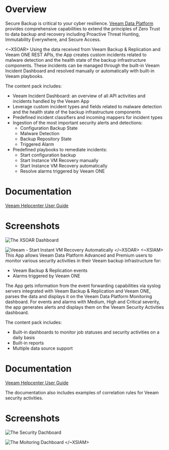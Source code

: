 # Overview

Secure Backup is critical to your cyber resilience. [Veeam Data Platform](https://www.veeam.com/products/veeam-data-platform.html) provides comprehensive capabilities to extend the principles of Zero Trust to data backup and recovery including Proactive Threat Hunting, Immutability Everywhere, and Secure Access.

<~XSOAR>
Using the data received from Veeam Backup & Replication and Veeam ONE REST APIs, the App creates custom incidents related to malware detection and the health state of the backup infrastructure components. These incidents can be managed through the built-in Veeam Incident Dashboard and resolved manually or automatically with built-in Veeam playbooks.

The content pack includes:

- Veeam Incident Dashboard: an overview of all API activities and incidents handled by the Veeam App
- Leverage custom incident types and fields related to malware detection and the health state of the backup infrastructure components
- Predefined incident classifiers and incoming mappers for incident types
- Ingestion of the most important security alerts and detections:
  - Configuration Backup State
  - Malware Detection
  - Backup Repository State
  - Triggered Alarm
- Predefined playbooks to remediate incidents:
  - Start configuration backup
  - Start Instance VM Recovery manually
  - Start Instance VM Recovery automatically
  - Resolve alarms triggered by Veeam ONE

# Documentation

[Veeam Helpcenter User Guide](https://helpcenter.veeam.com/docs/security_plugins_xsoar/guide/)

# Screenshots

![The XSOAR Dashboard](doc_files/Veeam_XSOAR_Dashboard.png)

![Veeam - Start Instant VM Recovery Automatically](doc_files/Veeam_XSOAR_Playbooks.png)
</~XSOAR>
<~XSIAM>
This App allows Veeam Data Platform Advanced and Premium users to monitor various security activities in their Veeam backup infrastructure for:

- Veeam Backup & Replication events
- Alarms triggered by Veeam ONE

The App gets information from the event forwarding capabilities via syslog servers integrated with Veeam Backup & Replication and Veeam ONE, parses the data and displays it on the Veeam Data Platform Monitoring dashboard. For events and alarms with Medium, High and Critical severity, the app generates alerts and displays them on the Veeam Security Activities dashboard.

The content pack includes:

- Built-in dashboards to monitor job statuses and security activities on a daily basis
- Built-in reports
- Multiple data source support

# Documentation

[Veeam Helpcenter User Guide](https://helpcenter.veeam.com/docs/security_plugins_xsiam/guide/)

The documentation also includes examples of correlation rules for Veeam security activities.

# Screenshots

![The Security Dachboard](XSIAMDashboards/Veeam_Security_Activities_Dashboard_image.png)

![The Moitoring Dachboard](XSIAMDashboards/Veeam_Data_Platform_Monitoring_Dashboard_image.png)
</~XSIAM>